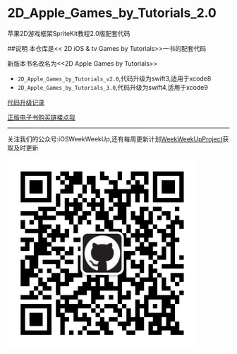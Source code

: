 # 2D_Apple_Games_by_Tutorials_2.0
苹果2D游戏框架SpriteKit教程2.0版配套代码

##说明
本仓库是<< 2D iOS & tv Games by Tutorials>>一书的配套代码

新版本书名改名为<<2D Apple Games by Tutorials>>

* `2D_Apple_Games_by_Tutorials_v2.0`,代码升级为swift3,适用于xcode8
* `2D_Apple_Games_by_Tutorials_3.0`,代码升级为swift4,适用于xcode9


[代码升级记录](https://www.raywenderlich.com/store/2d-ios-tvos-games-by-tutorials/source-code)

[正版电子书购买链接点我](https://store.raywenderlich.com/products/2d-apple-games-by-tutorials?_ga=2.78766036.1139749253.1511506477-1976951389.1509445815)


---

关注我们的公众号:iOSWeekWeekUp,还有每周更新计划[WeekWeekUpProject](https://github.com/WeekWeekUp/WeekWeekUpProject)获取及时更新

![QRCode](https://github.com/WeekWeekUp/WeekWeekUpProject/blob/master/qrcode_for_iOSWeekWeekUp.jpg)

